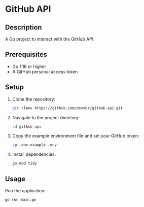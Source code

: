 # GitHub API

## Description
A Go project to interact with the GitHub API.

## Prerequisites
- Go 1.16 or higher
- A GitHub personal access token

## Setup
1. Clone the repository:
   ```bash
   git clone https://github.com/devxbr/github-api.git
   ```
2. Navigate to the project directory:
   ```bash
   cd github-api
   ```
3. Copy the example environment file and set your GitHub token:
   ```bash
   cp .env.example .env
   ```
4. Install dependencies:
   ```bash
   go mod tidy
   ```

## Usage
Run the application:
```bash
go run main.go
```